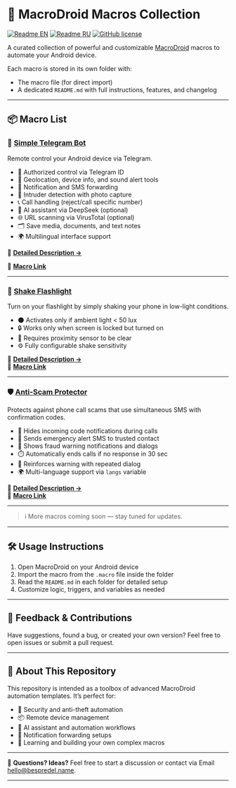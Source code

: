 # 📱 MacroDroid Macros Collection

[![Readme EN](https://img.shields.io/badge/README-EN-blue.svg)](https://github.com/BespredeL/MacroDroid/blob/master/README.md)
[![Readme RU](https://img.shields.io/badge/README-RU-blue.svg)](https://github.com/BespredeL/MacroDroid/blob/master/README_RU.md)
[![GitHub license](https://img.shields.io/badge/license-MIT-458a7b.svg)](https://github.com/BespredeL/MacroDroid/blob/master/LICENSE)

A curated collection of powerful and customizable [MacroDroid](https://www.macrodroid.com) macros to automate your Android device.

Each macro is stored in its own folder with:

- The macro file (for direct import)
- A dedicated `README.md` with full instructions, features, and changelog

---

## 📦 Macro List

### 🤖 [Simple Telegram Bot](./SimpleTelegramBot/)

Remote control your Android device via Telegram.

- 🔐 Authorized control via Telegram ID
- 📍 Geolocation, device info, and sound alert tools
- 🔁 Notification and SMS forwarding
- 📸 Intruder detection with photo capture
- 📞 Call handling (reject/call specific number)
- 🧠 AI assistant via DeepSeek (optional)
- 🌐 URL scanning via VirusTotal (optional)
- 🗂️ Save media, documents, and text notes
- 🌍 Multilingual interface support

📄 **[Detailed Description →](./SimpleTelegramBot/README.md)**

📲 **[Macro Link](https://www.macrodroidlink.com/macrostore?id=25355)**

---

### 🔦 [Shake Flashlight](./ShakeFlashlight/)

Turn on your flashlight by simply shaking your phone in low-light conditions.

- 🌑 Activates only if ambient light < 50 lux
- 🔒 Works only when screen is locked but turned on
- 📏 Requires proximity sensor to be clear
- ⚙️ Fully configurable shake sensitivity

📄 **[Detailed Description →](./ShakeFlashlight/README.md)**  
📲 **[Macro Link](https://www.macrodroidlink.com/macrostore?id=134)**

---

### 🛡️ [Anti-Scam Protector](./AntiScamProtector/)

Protects against phone call scams that use simultaneous SMS with confirmation codes.

- 📴 Hides incoming code notifications during calls
- 📩 Sends emergency alert SMS to trusted contact
- 🚨 Shows fraud warning notifications and dialogs
- ⏱️ Automatically ends calls if no response in 30 sec
- 🔄 Reinforces warning with repeated dialog
- 🌍 Multi-language support via `langs` variable

📄 **[Detailed Description →](./AntiScamProtector/README.md)**  
📲 **[Macro Link](https://www.macrodroidlink.com/macrostore?id=25801)**

---

> ℹ️ More macros coming soon — stay tuned for updates.

---

## 🛠 Usage Instructions

1. Open MacroDroid on your Android device
2. Import the macro from the `.macro` file inside the folder
3. Read the `README.md` in each folder for detailed setup
4. Customize logic, triggers, and variables as needed

---

## 💬 Feedback & Contributions

Have suggestions, found a bug, or created your own version?
Feel free to open issues or submit a pull request.

---

## 🧩 About This Repository

This repository is intended as a toolbox of advanced MacroDroid automation templates.
It’s perfect for:

- 🔐 Security and anti-theft automation
- 📦 Remote device management
- 🧠 AI assistant and automation workflows
- 📡 Notification forwarding setups
- 🔧 Learning and building your own complex macros

---

📣 **Questions? Ideas?**
Feel free to start a discussion or contact via Email [hello@bespredel.name](mailto:hello@bespredel.name).

---